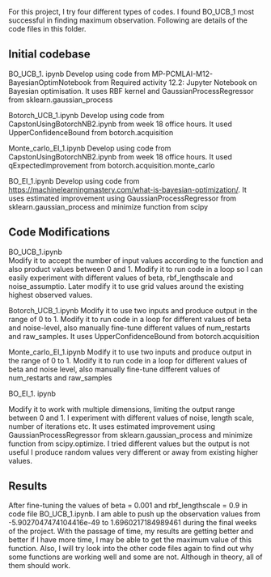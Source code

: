 For this project, I try four different types of codes. I found BO_UCB_1 most successful in finding maximum observation. Following are details of the code files in this folder. 
 

## Initial codebase 

BO_UCB_1. ipynb Develop using code from MP-PCMLAI-M12-BayesianOptimNotebook from Required activity 12.2: Jupyter Notebook on Bayesian optimisation. It uses RBF kernel and GaussianProcessRegressor from sklearn.gaussian_process 

Botorch_UCB_1.ipynb  Develop using code from CapstonUsingBotorchNB2.ipynb from week 18 office hours. It used  UpperConfidenceBound from botorch.acquisition 

Monte_carlo_EI_1.ipynb Develop using code from CapstonUsingBotorchNB2.ipynb from week 18 office hours. It used  qExpectedImprovement from botorch.acquisition.monte_carlo 

BO_EI_1.ipynb Develop using code from https://machinelearningmastery.com/what-is-bayesian-optimization/. It uses estimated improvement using GaussianProcessRegressor from sklearn.gaussian_process and minimize function from scipy 

 

## Code Modifications 

 
BO_UCB_1.ipynb  
Modify it to accept the number of input values according to the function and also product values between 0 and 1. Modify it to run code in a loop so I can easily experiment with different values of beta, rbf_lengthscale and noise_assumptio.  Later modify it to use grid values around the existing highest observed values. 

 
Botorch_UCB_1.ipynb 
Modify it to use two inputs and produce output in the range of 0 to 1. Modify it to run code in a loop for different values of beta and noise-level, also manually fine-tune different values of num_restarts and raw_samples. It uses UpperConfidenceBound from botorch.acquisition 
 
Monte_carlo_EI_1.ipynb 
Modify it to use two inputs and produce output in the range of 0 to 1. Modify it to run code in a loop for different values of beta and noise level, also manually fine-tune different values of num_restarts and raw_samples 
   
BO_EI_1. ipynb 

Modify it to work with multiple dimensions, limiting the output range between 0 and 1. I experiment with different values of noise, length scale, number of iterations etc. It uses estimated improvement using GaussianProcessRegressor from sklearn.gaussian_process and minimize function from scipy.optimize. I tried different values but the output is not useful I produce random values very different or away from existing higher values. 

## Results 
After fine-tuning the values of beta = 0.001 and rbf_lengthscale = 0.9 in code file BO_UCB_1.ipynb. I am able to push up the observation values from -5.9027047474104416e-49 to 1.6960217184989461 during the final weeks of the project. With the passage of time, my results are getting better and better if I have more time, I may be able to get the maximum value of this function. Also, I will try look into the other code files again to find out why some functions are working well and some are not. Although in theory, all of them should work. 
 
 
 

 
